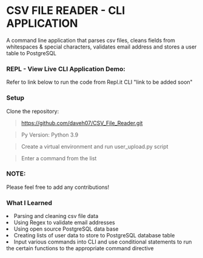 # CSV FILE READER - CLI APPLICATION
A command line application that parses csv files, cleans fields from whitespaces & special characters, validates email address and stores a user table to PostgreSQL

### REPL - View Live CLI Application Demo:
Refer to link below to run the code from Repl.it CLI
"link to be added soon"

### Setup
Clone the repository:

> https://github.com/daveh07/CSV_File_Reader.git

> Py Version: Python 3.9

> Create a virtual environment and run user_upload.py script

> Enter a command from the list

### NOTE:
Please feel free to add any contributions! 

### What I Learned
<li>Parsing and cleaning csv file data</li>
<li>Using Regex to validate email addresses</li>
<li>Using open source PostgreSQL data base</li>
<li>Creating lists of user data to store to PostgreSQL database table</li>
<li>Input various commands into CLI and use conditional statements to run the certain functions to the appropriate command directive</li>
